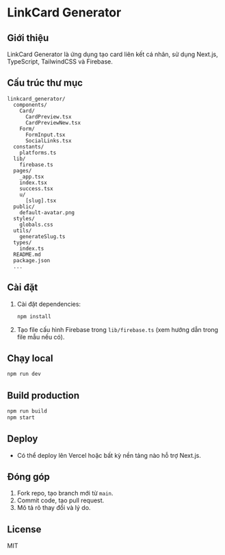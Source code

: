# LinkCard Generator

## Giới thiệu

LinkCard Generator là ứng dụng tạo card liên kết cá nhân, sử dụng Next.js, TypeScript, TailwindCSS và Firebase.

## Cấu trúc thư mục

```
linkcard_generator/
  components/
    Card/
      CardPreview.tsx
      CardPreviewNew.tsx
    Form/
      FormInput.tsx
      SocialLinks.tsx
  constants/
    platforms.ts
  lib/
    firebase.ts
  pages/
    _app.tsx
    index.tsx
    success.tsx
    u/
      [slug].tsx
  public/
    default-avatar.png
  styles/
    globals.css
  utils/
    generateSlug.ts
  types/
    index.ts
  README.md
  package.json
  ...
```

## Cài đặt

1. Cài đặt dependencies:
   ```bash
   npm install
   ```
2. Tạo file cấu hình Firebase trong `lib/firebase.ts` (xem hướng dẫn trong file mẫu nếu có).

## Chạy local

```bash
npm run dev
```

## Build production

```bash
npm run build
npm start
```

## Deploy

- Có thể deploy lên Vercel hoặc bất kỳ nền tảng nào hỗ trợ Next.js.

## Đóng góp

1. Fork repo, tạo branch mới từ `main`.
2. Commit code, tạo pull request.
3. Mô tả rõ thay đổi và lý do.

## License

MIT
